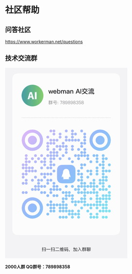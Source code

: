 # 社区帮助

## 问答社区

https://www.workerman.net/questions

## 技术交流群

<img src="../assets/img/qqun.png" width="400">

**2000人群 QQ群号：789898358**